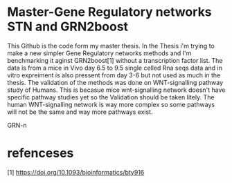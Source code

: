 # Master-Gene Regulatory networks STN and GRN2boost
This Github is the code form my master thesis.
In the Thesis i'm trying to make a new simpler Gene Regulatory networks methods and I'm benchmarking it aginst GRN2boost[1] without a transcription factor list.
The data is from a mice in Vivo day 6.5 to 9.5 single celled Rna seqs data and in vitro expreiment is also pressent from day 3-6 but not used as much in the thesis.
The validation of the methods was done on WNT-signalling pathway study of Humans. 
This is becasue mice wnt-signalling network doesn't have specific pathway studies yet so the Validation should be taken litely.
The human WNT-signalling network is way more complex so some pathways will not be the same and way more pathways exist.

GRN-n

# refenceses 
[1] https://doi.org/10.1093/bioinformatics/bty916
